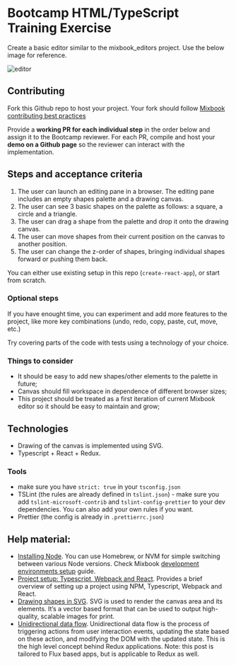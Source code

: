 # Bootcamp HTML/TypeScript Training Exercise

Create a basic editor similar to the mixbook_editors project. Use the below image for reference.

![editor](https://user-images.githubusercontent.com/2269814/42557513-72af9cd0-84f7-11e8-93f5-e5b77a064bb4.png)

## Contributing

Fork this Github repo to host your project. Your fork should follow [Mixbook contributing best practices](https://github.com/Mixbook/docs/wiki/Contributing#pull-requests)

Provide a **working PR for each individual step** in the order below and assign it to the Bootcamp reviewer. For each PR, compile and host your **demo on a Github page** so the reviewer can interact with the implementation.

## Steps and acceptance criteria

1. The user can launch an editing pane in a browser. The editing pane includes an empty shapes palette and a drawing canvas.
2. The user can see 3 basic shapes on the palette as follows: a square, a circle and a triangle.
3. The user can drag a shape from the palette and drop it onto the drawing canvas.
4. The user can move shapes from their current position on the canvas to another position.
5. The user can change the z-order of shapes, bringing individual shapes forward or pushing them back.

You can either use existing setup in this repo (`create-react-app`), or start from scratch.

### Optional steps

If you have enought time, you can experiment and add more features to the project, like more key combinations (undo, redo, copy, paste, cut, move, etc.)

Try covering parts of the code with tests using a technology of your choice.

### Things to consider

- It should be easy to add new shapes/other elements to the palette in future;
- Canvas should fill workspace in dependence of different browser sizes;
- This project should be treated as a first iteration of current Mixbook editor so it should be easy to maintain and grow;

## Technologies

- Drawing of the canvas is implemented using SVG.
- Typescript + React + Redux.

### Tools

- make sure you have `strict: true` in your `tsconfig.json`
- TSLint (the rules are already defined in `tslint.json`) - make sure you add `tslint-microsoft-contrib` and `tslint-config-prettier` to your dev dependencies. You can also add your own rules if you want.
- Prettier (the config is already in `.prettierrc.json`)

## Help material:

- [Installing Node](https://nodejs.org/en/download/package-manager/#osx). You can use Homebrew, or NVM for simple switching between various Node versions. Check Mixbook [development environments setup](https://github.com/Mixbook/docs/wiki/General-setup-for-Mixbook-development-environments#nodejs) guide.
- [Project setup: Typescript, Webpack and React](https://www.typescriptlang.org/docs/handbook/react-&-webpack.html). Provides a brief overview of setting up a project using NPM, Typescript, Webpack and React.
- [Drawing shapes in SVG](https://developer.mozilla.org/en-US/docs/Web/SVG/Tutorial/Basic_Shapes). SVG is used to render the canvas area and its elements. It’s a vector based format that can be used to output high-quality, scalable images for print.
- [Unidirectional data flow](https://staltz.com/unidirectional-user-interface-architectures.html). Unidirectional data flow is the process of triggering actions from user interaction events, updating the state based on these action, and modifying the DOM with the updated state. This is the high level concept behind Redux applications. Note: this post is tailored to Flux based apps, but is applicable to Redux as well.
